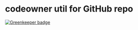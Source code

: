 # codeowner util for GitHub repo

[![Greenkeeper badge](https://badges.greenkeeper.io/hax/codeowner.svg)](https://greenkeeper.io/)
